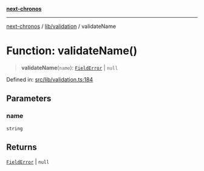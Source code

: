 [**next-chronos**](../../../README.md)

***

[next-chronos](../../../README.md) / [lib/validation](../README.md) / validateName

# Function: validateName()

> **validateName**(`name`): [`FieldError`](../type-aliases/FieldError.md) \| `null`

Defined in: [src/lib/validation.ts:184](https://github.com/Bababum95/next-chronos/blob/41860730c8dd12c16699269e1eee86402c8d1a9f/src/lib/validation.ts#L184)

## Parameters

### name

`string`

## Returns

[`FieldError`](../type-aliases/FieldError.md) \| `null`
